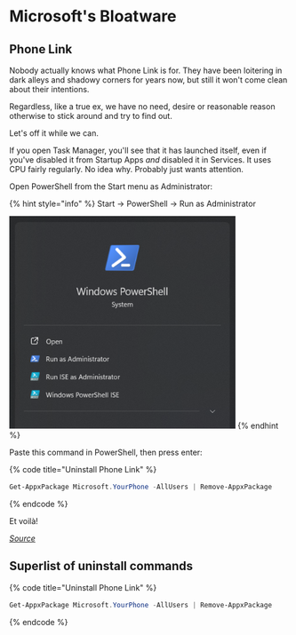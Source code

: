 # Microsoft's Bloatware

## Phone Link

Nobody actually knows what Phone Link is for. They have been loitering in dark alleys and shadowy corners for years now, but still it won't come clean about their intentions.

Regardless, like a true ex, we have no need, desire or reasonable reason otherwise to stick around and try to find out.

Let's off it while we can.

If you open Task Manager, you'll see that it has launched itself, even if you've disabled it from Startup Apps _and_ disabled it in Services. It uses CPU fairly regularly. No idea why. Probably just wants attention.



Open PowerShell from the Start menu as Administrator:

{% hint style="info" %}
Start → PowerShell → Run as Administrator

![](../../.gitbook/assets/image.png)
{% endhint %}

Paste this command in PowerShell, then press enter:

{% code title="Uninstall Phone Link" %}
```powershell
Get-AppxPackage Microsoft.YourPhone -AllUsers | Remove-AppxPackage
```
{% endcode %}

Et voilà!

[_Source_](https://learn.microsoft.com/en-us/answers/questions/963543/uninstall-phone-link)&#x20;



## Superlist of uninstall commands

{% code title="Uninstall Phone Link" %}
```powershell
Get-AppxPackage Microsoft.YourPhone -AllUsers | Remove-AppxPackage
```
{% endcode %}


